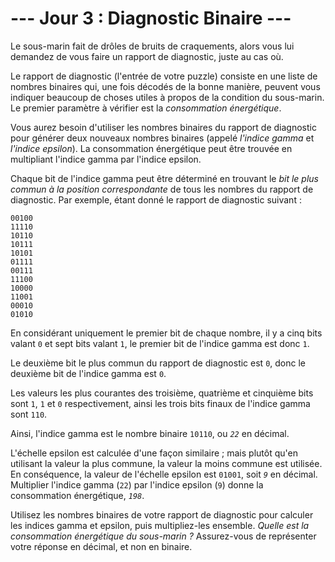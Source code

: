 # --- Jour 3 : Diagnostic Binaire ---

Le sous-marin fait de drôles de bruits de craquements, alors vous lui demandez de vous faire un rapport de diagnostic, juste au cas où.

Le rapport de diagnostic (l'entrée de votre puzzle) consiste en une liste de nombres binaires qui, une fois décodés de la bonne manière, peuvent vous indiquer beaucoup de choses utiles à propos de la condition du sous-marin. Le premier paramètre à vérifier est la *consommation énergétique*.

Vous aurez besoin d'utiliser les nombres binaires du rapport de diagnostic pour générer deux nouveaux nombres binaires (appelé *l'indice gamma* et *l'indice epsilon*). La consommation énergétique peut être trouvée en multipliant l'indice gamma par l'indice epsilon.

Chaque bit de l'indice gamma peut être déterminé en trouvant le *bit le plus commun à la position correspondante* de tous les nombres du rapport de diagnostic. Par exemple, étant donné le rapport de diagnostic suivant :

```bin
00100
11110
10110
10111
10101
01111
00111
11100
10000
11001
00010
01010
```

En considérant uniquement le premier bit de chaque nombre, il y a cinq bits valant `0` et sept bits valant `1`, le premier bit de l'indice gamma est donc `1`.

Le deuxième bit le plus commun du rapport de diagnostic est `0`, donc le deuxième bit de l'indice gamma est `0`.

Les valeurs les plus courantes des troisième, quatrième et cinquième bits sont `1`, `1` et `0` respectivement, ainsi les trois bits finaux de l'indice gamma sont `110`.

Ainsi, l'indice gamma est le nombre binaire `10110`, ou *`22`* en décimal.

L'échelle epsilon est calculée d'une façon similaire ; mais plutôt qu'en utilisant la valeur la plus commune, la valeur la moins commune est utilisée. En conséquence, la valeur de l'échelle epsilon est `01001`, soit *`9`* en décimal. Multiplier l'indice gamma (`22`) par l'indice epsilon (`9`) donne la consommation énergétique, *`198`*.

Utilisez les nombres binaires de votre rapport de diagnostic pour calculer les indices gamma et epsilon, puis multipliez-les ensemble. *Quelle est la consommation énergétique du sous-marin ?* Assurez-vous de représenter votre réponse en décimal, et non en binaire.
